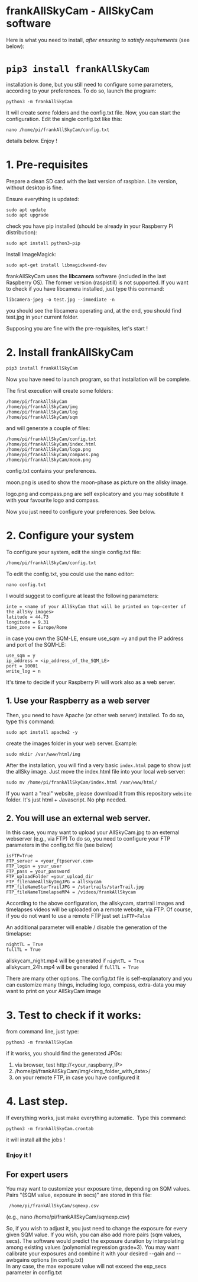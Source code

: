 # frankAllSkyCam - AllSkyCam software 

Here is what you need to install, *after ensuring to satisfy requirements* (see below):

# `pip3 install frankAllSkyCam`


installation is done, but you still need to configure some parameters, according to your preferences.
To do so, launch the program:

`python3 -m frankAllSkyCam`

It will create some folders and the config.txt file. Now, you can start the configuration.
Edit the single config.txt like this:

`nano /home/pi/frankAllSkyCam/config.txt`

details below. Enjoy !



# 1. Pre-requisites
Prepare a clean SD card with the last version of raspbian. Lite version, without desktop is fine. 

Ensure everything is updated:
```
sudo apt update
sudo apt upgrade
```
check you have pip installed (should be already in your Raspberry Pi distribution):

`sudo apt install python3-pip`

Install ImageMagick:

`sudo apt-get install libmagickwand-dev`

frankAllSkyCam uses the **libcamera** software (included in the last Raspberry OS). The former version (raspistill) is not supported. If you want to check if you have libcamera installed, just type this command:

`libcamera-jpeg -o test.jpg --immediate -n`

you should see the libcamera operating and, at the end, you should find test.jpg in your current folder.

Supposing you are fine with the pre-requisites, let's start !

# 2. Install frankAllSkyCam

`pip3 install frankAllSkyCam`

Now you have need to launch program, so that installation will be complete.

The first execution will create some folders:

```
/home/pi/frankAllSkyCam
/home/pi/frankAllSkyCam/img
/home/pi/frankAllSkyCam/log
/home/pi/frankAllSkyCam/sqm
```

and will generate a couple of files:

```
/home/pi/frankAllSkyCam/config.txt   
/home/pi/frankAllSkyCam/index.html
/home/pi/frankAllSkyCam/logo.png
/home/pi/frankAllSkyCam/compass.png
/home/pi/frankAllSkyCam/moon.png
```
config.txt contains your preferences.

moon.png is used to show the moon-phase as picture on the allsky image.

logo.png and compass.png are self explicatory and you may sobstitute it with your favourite logo and compass.

Now you just need to configure your preferences. See below.

# 2. Configure your system
To configure your system, edit the single config.txt file:

`/home/pi/frankAllSkyCam/config.txt`

To edit the config.txt, you could use the nano editor:

`nano config.txt`

I would suggest to configure at least the following parameters:

```
inte = <name of your AllSkyCam that will be printed on top-center of the allSky images>
latitude = 44.73
longitude = 9.31
time_zone = Europe/Rome
```
in case you own the SQM-LE, ensure use_sqm =y and put the IP address and port of the SQM-LE:

```
use_sqm = y 
ip_address = <ip_address_of_the_SQM_LE>
port = 10001
write_log = n
```

It's time to decide if your Raspberry Pi will work also as a web server.

## 1. Use your Raspberry as a web server
Then, you need to have Apache (or other web server) installed. To do so, type this command:

`sudo apt install apache2 -y`

create the images folder in your web server. Example:

```
sudo mkdir /var/www/html/img
```
After the installation, you will find a very basic `index.html` page to show just the allSky image. 
Just move the index.html file into your local web server:

```
sudo mv /home/pi/frankAllSkyCam/index.html /var/www/html/
```
If you want a "real" website, please download it from this repository `website` folder. It's just html + Javascript. No php needed.

## 2. You will use an external web server.

In this case, you may want to upload your AllSkyCam.jpg to an external webserver (e.g., via FTP)
To do so, you need to configure your FTP parameters in the config.txt file (see below)
 
```
isFTP=True
FTP_server = <your_ftpserver.com>
FTP_login = your_user
FTP_pass = your_password 
FTP_uploadFolder =your_upload_dir
FTP_filenameAllSkyImgJPG = allskycam
FTP_fileNameStarTrailJPG = /startrails/starTrail.jpg
FTP_fileNameTimelapseMP4 = /videos/frankAllSkycam
```

According to the above configuration, the allskycam, startrail images and timelapses videos will be uploaded on a remote website, via FTP.
Of course, if you do not want to use a remote FTP just set `isFTP=False`

An additional parameter will enable / disable the generation of the timelapse:

```
nightTL = True
fullTL = True
```

allskycam_night.mp4 will be generated if `nightTL = True`
allskycam_24h.mp4 will be generated if `fullTL = True`

There are many other options. The config.txt file is self-explanatory and you can customize many things, including logo, compass, extra-data you may want to print on your AllSkyCam image
  

 # 3. Test to check if it works:

from command line, just type:

`python3 -m frankAllSkyCam`

if it works, you should find the generated JPGs:

1. via browser, test http://<your_raspberry_IP>
2. /home/pi/frankAllSkyCam/img/<img_folder_with_date>/<jpg files>
3. on your remote FTP, in case you have configured it
 
  
# 4. Last step. 
  
If everything works, just make everything automatic. 
Type this command:

`python3 -m frankAllSkyCam.crontab`
  
it will install all the jobs ! 

### Enjoy it !
 
  
## For expert users 
  
You may want to customize your exposure time, depending on SQM values.
Pairs "(SQM value, exposure in secs)" are stored in this file:
   
 ` /home/pi/frankAllSkyCam/sqmexp.csv`
  
  (e.g., nano   /home/pi/frankAllSkyCam/sqmexp.csv)

So, if you wish to adjust it, you just need to change the exposure for every given SQM value. If you wish, you can also add more pairs (sqm values, secs).
 The software would predict the exposure duration by interpolating among existing values (polynomial regression grade=3).
 You may want calibrate your exposures and combine it with your desired --gain and --awbgains options (in config.txt)  
 In any case, the max exposure value will not exceed the esp_secs parameter in config.txt
  
